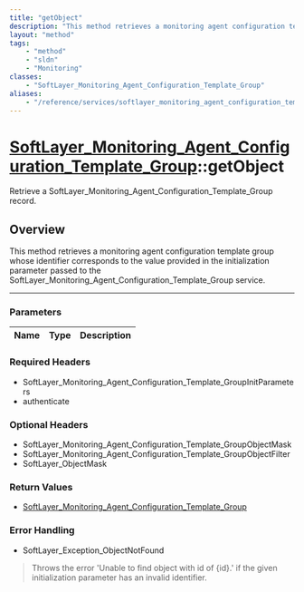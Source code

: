 ```yaml
---
title: "getObject"
description: "This method retrieves a monitoring agent configuration template group whose identifier corresponds to the value provided... "
layout: "method"
tags:
    - "method"
    - "sldn"
    - "Monitoring"
classes:
    - "SoftLayer_Monitoring_Agent_Configuration_Template_Group"
aliases:
    - "/reference/services/softlayer_monitoring_agent_configuration_template_group/getObject"
---
```

# [SoftLayer_Monitoring_Agent_Configuration_Template_Group](/reference/services/SoftLayer_Monitoring_Agent_Configuration_Template_Group)::getObject

Retrieve a SoftLayer_Monitoring_Agent_Configuration_Template_Group record.


## Overview 
This method retrieves a monitoring agent configuration template group whose identifier corresponds to the value provided in the initialization parameter passed to the SoftLayer_Monitoring_Agent_Configuration_Template_Group service. 

-----

### Parameters 
|Name | Type | Description |
| --- | --- | --- |


### Required Headers
* SoftLayer_Monitoring_Agent_Configuration_Template_GroupInitParameters
* authenticate


### Optional Headers
* SoftLayer_Monitoring_Agent_Configuration_Template_GroupObjectMask
* SoftLayer_Monitoring_Agent_Configuration_Template_GroupObjectFilter
* SoftLayer_ObjectMask

### Return Values
* <a href='/reference/datatypes/SoftLayer_Monitoring_Agent_Configuration_Template_Group'>SoftLayer_Monitoring_Agent_Configuration_Template_Group </a>



### Error Handling

* SoftLayer_Exception_ObjectNotFound 

> Throws the error 'Unable to find object with id of {id}.' if the given initialization parameter has an invalid identifier. 



